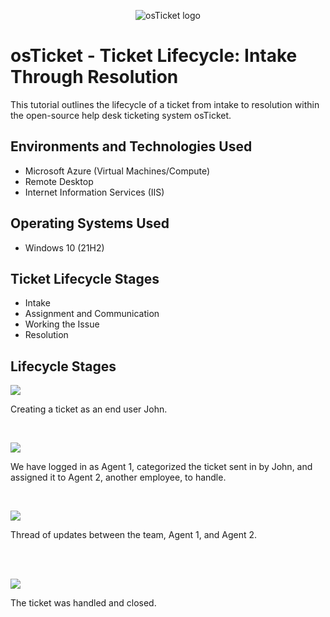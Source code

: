<p align="center">
<img src="https://i.imgur.com/Clzj7Xs.png" alt="osTicket logo"/>
</p>

<h1>osTicket - Ticket Lifecycle: Intake Through Resolution</h1>
This tutorial outlines the lifecycle of a ticket from intake to resolution within the open-source help desk ticketing system osTicket.<br />

<h2>Environments and Technologies Used</h2>

- Microsoft Azure (Virtual Machines/Compute)
- Remote Desktop
- Internet Information Services (IIS)

<h2>Operating Systems Used </h2>

- Windows 10</b> (21H2)

<h2>Ticket Lifecycle Stages</h2>

- Intake
- Assignment and Communication
- Working the Issue
- Resolution

<h2>Lifecycle Stages</h2>

<p>
<img src="https://i.imgur.com/hJXuSJF.png"/>
</p>
<p>
Creating a ticket as an end user John.
</p>
<br />

<p>
<img src="https://i.imgur.com/kGxYY7h.png"/>
</p>
<p>
We have logged in as Agent 1, categorized the ticket sent in by John, and assigned it to Agent 2, another employee, to handle.
</p>
<br />

<p>
<img src="https://i.imgur.com/yKwxWLf.png"/>
</p>
<p>
Thread of updates between the team, Agent 1, and Agent 2.
</p>
<br />
<br />

<p>
<img src="https://i.imgur.com/FfUWG6O.png"/>
</p>
<p>
The ticket was handled and closed.
</p>
<br />





























